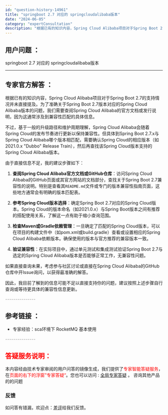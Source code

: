 ```yaml
---
id: "question-history-14961"
title: "springboot 2.7 对应的 springcloudalibaba版本"
date: "2024-06-05"
category: "expertConsultation"
description: "根据已有的知识内容，Spring Cloud Alibaba项目对于Spring Boot 2.7的支持情况并未直接提及。为了准确关于Spring Boot 2.7版本对应的Spring Cloud Alibaba版本的问题，我们需要查阅Spring Cloud Alibaba的官方文档或发行说明，"
---
```


## 用户问题 ： 
 springboot 2.7 对应的 springcloudalibaba版本  

---------------
## 专家官方解答 ：

根据已有的知识内容，Spring Cloud Alibaba项目对于Spring Boot 2.7的支持情况并未直接提及。为了准确关于Spring Boot 2.7版本对应的Spring Cloud Alibaba版本的问题，我们需要查阅Spring Cloud Alibaba的官方文档或发行说明，因为这通常涉及到兼容性匹配的具体信息。

不过，基于一般的升级路径和维护周期理解，Spring Cloud Alibaba会随着Spring Cloud的发布节奏进行更新以保持兼容性。但具体到Spring Boot 2.7.x与Spring Cloud Alibaba哪个版本相匹配，需要确认Spring Cloud的相应版本（如2021.0.x "Dubbo" Release Train），然后再查找该Spring Cloud版本支持的Spring Cloud Alibaba版本。

由于直接信息不足，我的建议步骤如下：

1. **查阅Spring Cloud Alibaba官方文档或GitHub仓库**：访问Spring Cloud Alibaba的GitHub页面或其官方网站的文档部分，查找关于Spring Boot 2.7兼容性的说明。特别是查看其`README.md`文件或专门的版本兼容性指南页面，这些地方通常会有明确的版本匹配表。

2. **参考Spring Cloud版本选择**：确定Spring Boot 2.7对应的Spring Cloud版本。Spring Cloud的版本命名（如2021.0.x）与Spring Boot版本之间有推荐的搭配使用关系，了解这一点有助于缩小查询范围。

3. **检查Maven或Gradle依赖管理**：一旦确定了匹配的Spring Cloud版本，可以在项目的构建文件中（如pom.xml或build.gradle）查看或设置相应的Spring Cloud Alibaba依赖版本。确保使用的版本与官方推荐的兼容版本一致。

4. **验证兼容性**：在实际项目中，通过单元测试和集成测试验证Spring Boot 2.7与选定的Spring Cloud Alibaba版本是否能够正常工作，无兼容性问题。

如果直接查询未果，考虑参与社区讨论或直接在Spring Cloud Alibaba的GitHub仓库中开Issue询问，以获得最准确的解答。

因此，我目前了解到的信息可能不足以直接支持你的问题，建议按照上述步骤自行查询或等待更具体的兼容性信息更新。


<font color="#949494">---------------</font> 


## 参考链接 ：

* 专家经验：sca环境下 RocketMQ 基本使用 


 <font color="#949494">---------------</font> 
 


## <font color="#FF0000">答疑服务说明：</font> 

本内容经由技术专家审阅的用户问答的镜像生成，我们提供了<font color="#FF0000">专家智能答疑服务</font>，在<font color="#FF0000">页面的右下的浮窗”专家答疑“</font>。您也可以访问 : [全局专家答疑](https://answer.opensource.alibaba.com/docs/intro) 。 咨询其他产品的的问题

### 反馈
如问答有错漏，欢迎点：[差评](https://ai.nacos.io/user/feedbackByEnhancerGradePOJOID?enhancerGradePOJOId=14969)给我们反馈。
